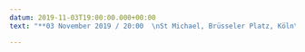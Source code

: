 ```yaml
---
datum: 2019-11-03T19:00:00.000+00:00
text: "**03 November 2019 / 20:00  \nSt Michael, Brüsseler Platz, Köln\nEinlass 19:00**"

---
```

